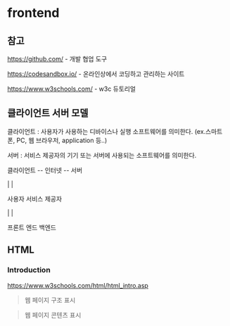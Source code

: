 # frontend

## 참고 

https://github.com/ - 개발 협업 도구 

https://codesandbox.io/ - 온라인상에서 코딩하고 관리하는 사이트 

https://www.w3schools.com/ - w3c 듀토리얼

## 클라이언트 서버 모델

클라이언트 : 사용자가 사용하는 디바이스나 실행 소프트웨어를 의미한다. (ex.스마트폰, PC, 웹 브라우저, application 등..)

서버 : 서비스 제공자의 기기 또는 서버에 사용되는 소프트웨어를 의미한다. 

클라이언트 -- 인터넷 -- 서버

   |                    |
 
 사용자            서비스 제공자

   |                    | 

프론트 엔드            백엔드


## HTML

### Introduction

https://www.w3schools.com/html/html_intro.asp

> 웹 페이지 구조 표시

> 웹 페이지 콘텐츠 표시 
